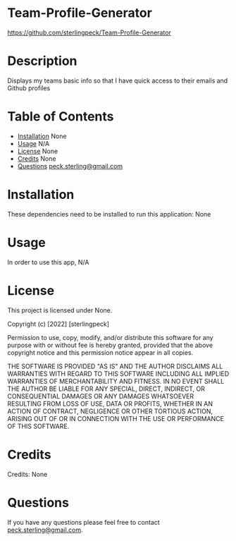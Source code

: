 # Team-Profile-Generator

https://github.com/sterlingpeck/Team-Profile-Generator

# Description

Displays my teams basic info so that I have quick access to their emails and Github profiles

# Table of Contents

- [Installation](#installation)
  None
- [Usage](#usage)
  N/A
- [License](#license)
  None
- [Credits](#credits)
  None
- [Questions](#questions)
  peck.sterling@gmail.com

# Installation

These dependencies need to be installed to run this application: None

# Usage

In order to use this app, N/A

# License

This project is licensed under None.

Copyright (c) [2022] [sterlingpeck]

Permission to use, copy, modify, and/or distribute this software for any
purpose with or without fee is hereby granted, provided that the above
copyright notice and this permission notice appear in all copies.

THE SOFTWARE IS PROVIDED "AS IS" AND THE AUTHOR DISCLAIMS ALL WARRANTIES WITH
REGARD TO THIS SOFTWARE INCLUDING ALL IMPLIED WARRANTIES OF MERCHANTABILITY
AND FITNESS. IN NO EVENT SHALL THE AUTHOR BE LIABLE FOR ANY SPECIAL, DIRECT,
INDIRECT, OR CONSEQUENTIAL DAMAGES OR ANY DAMAGES WHATSOEVER RESULTING FROM
LOSS OF USE, DATA OR PROFITS, WHETHER IN AN ACTION OF CONTRACT, NEGLIGENCE OR
OTHER TORTIOUS ACTION, ARISING OUT OF OR IN CONNECTION WITH THE USE OR
PERFORMANCE OF THIS SOFTWARE.

# Credits

Credits: None

# Questions

If you have any questions please feel free to contact peck.sterling@gmail.com.
